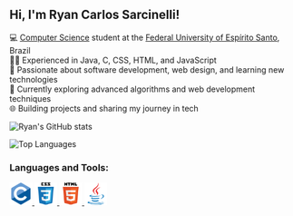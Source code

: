 ## Hi, I'm Ryan Carlos Sarcinelli!

💻 [Computer Science](https://informatica.ufes.br/sites/informatica.ufes.br/files/field/anexo/ppc-cc-2022.pdf) student at the [Federal University of Espírito Santo](https://www.ufes.br), Brazil<br/>
👨‍💻 Experienced in Java, C, CSS, HTML, and JavaScript<br/>
🚀 Passionate about software development, web design, and learning new technologies<br/>
📘 Currently exploring advanced algorithms and web development techniques<br/>
🌐 Building projects and sharing my journey in tech<br/>

<!-- GitHub stats -->
![Ryan's GitHub stats](https://github-readme-stats.vercel.app/api?username=ryansarcinelli&show_icons=true&theme=radical&count_private=true)

![Top Languages](https://github-readme-stats.vercel.app/api/top-langs/?username=ryansarcinelli&layout=compact&theme=radical)


<h3 align="left">Languages and Tools:</h3>
<p align="left"> <a href="https://www.cprogramming.com/" target="_blank" rel="noreferrer"> <img src="https://raw.githubusercontent.com/devicons/devicon/master/icons/c/c-original.svg" alt="c" width="40" height="40"/> </a> <a href="https://www.w3schools.com/css/" target="_blank" rel="noreferrer"> <img src="https://raw.githubusercontent.com/devicons/devicon/master/icons/css3/css3-original-wordmark.svg" alt="css3" width="40" height="40"/> </a> <a href="https://www.w3.org/html/" target="_blank" rel="noreferrer"> <img src="https://raw.githubusercontent.com/devicons/devicon/master/icons/html5/html5-original-wordmark.svg" alt="html5" width="40" height="40"/> </a> <a href="https://www.java.com" target="_blank" rel="noreferrer"> <img src="https://raw.githubusercontent.com/devicons/devicon/master/icons/java/java-original.svg" alt="java" width="40" height="40"/> </a> </p>
